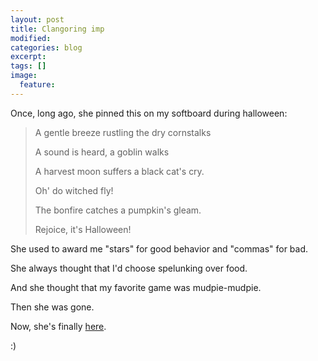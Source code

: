 ```yaml
---
layout: post
title: Clangoring imp
modified:
categories: blog
excerpt:
tags: []
image:
  feature:
---
```

Once, long ago, she pinned this on my softboard during halloween:
<blockquote>A gentle breeze rustling the dry cornstalks

A sound is heard, a goblin walks

A harvest moon suffers a black cat's cry.

Oh' do witched fly!

The bonfire catches a pumpkin's gleam.

Rejoice, it's Halloween!</blockquote>
She used to award me "stars" for good behavior and "commas" for bad.

She always thought that I'd choose spelunking over food.

And she thought that my favorite game was mudpie-mudpie.

Then she was gone.

Now, she's finally [here](http://jumbleberrypie.wordpress.com/).

:)